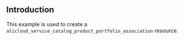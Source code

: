 ## Introduction

This example is used to create a `alicloud_service_catalog_product_portfolio_association` resource.

<!-- BEGIN_TF_DOCS -->

<!-- END_TF_DOCS -->
